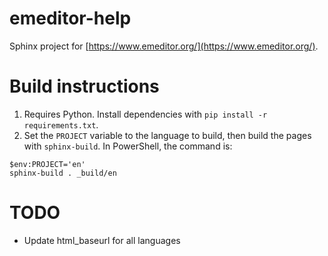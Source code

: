 # emeditor-help

Sphinx project for [https://www.emeditor.org/](https://www.emeditor.org/).

# Build instructions

1. Requires Python. Install dependencies with `pip install -r requirements.txt`.
2. Set the `PROJECT` variable to the language to build, then build the pages with `sphinx-build`. In PowerShell, the command is:

```
$env:PROJECT='en'
sphinx-build . _build/en
```

# TODO
- Update html_baseurl for all languages
